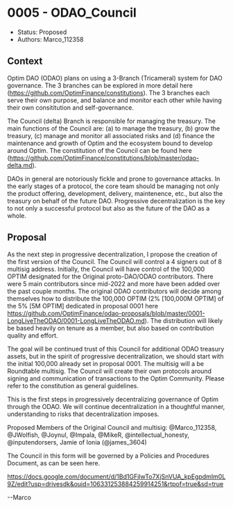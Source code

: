 # 0005 - ODAO_Council

- Status: Proposed
- Authors: Marco_112358

## Context

Optim DAO (ODAO) plans on using a 3-Branch (Tricameral) system for DAO governance. The 3 branches can be explored in more detail here (https://github.com/OptimFinance/constitutions).
The 3 branches each serve their own purpose, and balance and monitor each other while having their own consititution and self-governance. 

The Council (delta) Branch is responsible for managing the treasury. The main functions of the Council are: (a) to manage the treasury, (b) grow the treasury, (c) manage and monitor all associated risks and (d) finance the maintenance and growth of Optim and the ecosystem bound to develop around Optim. The constitution of the Council can be found here (https://github.com/OptimFinance/constitutions/blob/master/odao-delta.md).

DAOs in general are notoriously fickle and prone to governance attacks. In the early stages of a protocol, the core team should be managing not only the product offering, development, delivery, maintenence, etc., but also the treasury on behalf of the future DAO. Progressive decentralization is the key to not only a successful protocol but also as the future of the DAO as a whole. 

## Proposal

As the next step in progressive decentralization, I propose the creation of the first version of the Council. The Council will control a 4 signers out of 8 multisig address. Initially, the Council will have control of the 100,000 OPTIM designated for the Original proto-DAO/ODAO contributors. There were 5 main contributors since mid-2022 and more have been added over the past couple months. The original ODAO contributors will decide among themselves how to distribute the 100,000 OPTIM (2% [100,000M OPTIM] of the 5% [5M OPTIM] dedicated in proposal 0001 here https://github.com/OptimFinance/odao-proposals/blob/master/0001-LongLiveTheODAO/0001-LongLiveTheODAO.md). The distribution will likely be based heavily on tenure as a member, but also based on contribution quality and effort.

The goal will be continued trust of this Council for additional ODAO treasury assets, but in the spirit of progressive decentralization, we should start with the initial 100,000 already set in proposal 0001. The multisig will a be Roundtable multisig. The Council will create their own protocols around signing and communication of transactions to the Optim Community. Please refer to the constitution as general guidelines.

This is the first steps in progressively decentralizing governance of Optim through the ODAO. We will continue decentralization in a thoughtful manner, understanding to risks that decentralization imposes. 

Proposed Members of the Original Council and multisig: 
@Marco_112358, 
@JWolfish, 
@Joynul, 
@Impala, 
@MikeR, 
@intellectual_honesty, 
@inputendorsers, 
Jamie of Ionia (@james_3604) 

The Council in this form will be governed by a Policies and Procedures Document, as can be seen here.

https://docs.google.com/document/d/1Bd1GFjIwTo7XjSnVUA_kpEgpdmIm0L9Z/edit?usp=drivesdk&ouid=106331253884259914251&rtpof=true&sd=true

--Marco
